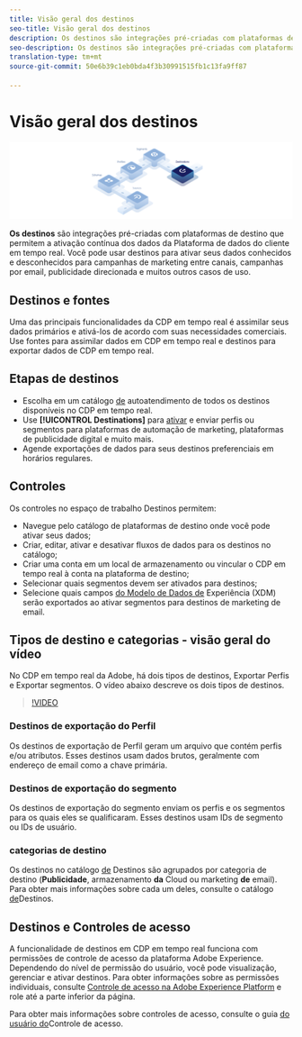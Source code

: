```yaml
---
title: Visão geral dos destinos
seo-title: Visão geral dos destinos
description: Os destinos são integrações pré-criadas com plataformas de destino que permitem a ativação contínua de dados da Plataforma de dados do cliente em tempo real. Você pode usar Destinos na Plataforma de dados do cliente em tempo real da Adobe para ativar seus dados conhecidos e desconhecidos para campanhas de marketing entre canais, campanhas de email, anúncios direcionados e muitos outros casos de uso.
seo-description: Os destinos são integrações pré-criadas com plataformas de destino que permitem a ativação contínua de dados da Plataforma de dados do cliente em tempo real. Você pode usar Destinos na Plataforma de dados do cliente em tempo real da Adobe para ativar seus dados conhecidos e desconhecidos para campanhas de marketing entre canais, campanhas de email, anúncios direcionados e muitos outros casos de uso.
translation-type: tm+mt
source-git-commit: 50e6b39c1eb0bda4f3b30991515fb1c13fa9ff87

---
```



# Visão geral dos destinos

![Banner de visão geral de destinos](/help/rtcdp/destinations/assets/destinations-overview-banner.png)

**Os destinos** são integrações pré-criadas com plataformas de destino que permitem a ativação contínua dos dados da Plataforma de dados do cliente em tempo real. Você pode usar destinos para ativar seus dados conhecidos e desconhecidos para campanhas de marketing entre canais, campanhas por email, publicidade direcionada e muitos outros casos de uso.

## Destinos e fontes

Uma das principais funcionalidades da CDP em tempo real é assimilar seus dados primários e ativá-los de acordo com suas necessidades comerciais. Use fontes para assimilar dados em CDP em tempo real e destinos para exportar dados de CDP em tempo real.

## Etapas de destinos

* Escolha em um catálogo [de](/help/rtcdp/destinations/destinations-catalog.md) autoatendimento de todos os destinos disponíveis no CDP em tempo real.
* Use **[!UICONTROL Destinations]** para [ativar](/help/rtcdp/destinations/activate-destinations.md) e enviar perfis ou segmentos para plataformas de automação de marketing, plataformas de publicidade digital e muito mais.
* Agende exportações de dados para seus destinos preferenciais em horários regulares.

## Controles

Os controles no espaço de trabalho [](/help/rtcdp/destinations/destinations-workspace.md) Destinos permitem:

* Navegue pelo catálogo de plataformas de destino onde você pode ativar seus dados;
* Criar, editar, ativar e desativar fluxos de dados para os destinos no catálogo;
* Criar uma conta em um local de armazenamento ou vincular o CDP em tempo real à conta na plataforma de destino;
* Selecionar quais segmentos devem ser ativados para destinos;
* Selecione quais campos [do Modelo de Dados de](../../xdm/home.md) Experiência (XDM) serão exportados ao ativar segmentos para destinos de marketing de email.

## Tipos de destino e categorias - visão geral do vídeo

No CDP em tempo real da Adobe, há dois tipos de destinos, Exportar Perfis e Exportar segmentos. O vídeo abaixo descreve os dois tipos de destinos.

>[!VIDEO](https://video.tv.adobe.com/v/29707?quality=12)

### Destinos de exportação do Perfil

Os destinos de exportação de Perfil geram um arquivo que contém perfis e/ou atributos. Esses destinos usam dados brutos, geralmente com endereço de email como a chave primária.

### Destinos de exportação do segmento

Os destinos de exportação do segmento enviam os perfis e os segmentos para os quais eles se qualificaram. Esses destinos usam IDs de segmento ou IDs de usuário.

### categorias de destino

Os destinos no catálogo [de](/help/rtcdp/destinations/destinations-catalog.md) Destinos são agrupados por categoria de destino (**Publicidade**, armazenamento **da** Cloud ou marketing **de** email). Para obter mais informações sobre cada um deles, consulte o catálogo [de](/help/rtcdp/destinations/destinations-catalog.md)Destinos.

## Destinos e Controles de acesso

A funcionalidade de destinos em CDP em tempo real funciona com permissões de controle de acesso da plataforma Adobe Experience. Dependendo do nível de permissão do usuário, você pode visualização, gerenciar e ativar destinos. Para obter informações sobre as permissões individuais, consulte [Controle de acesso na Adobe Experience Platform](../../access-control/home.md) e role até a parte inferior da página.

Para obter mais informações sobre controles de acesso, consulte o guia [do usuário do](../../access-control/ui/overview.md)Controle de acesso.